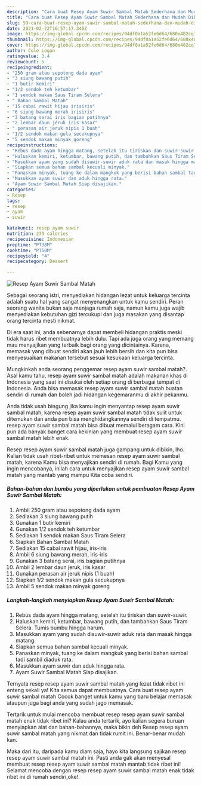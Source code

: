 ```yaml
---
description: "Cara buat Resep Ayam Suwir Sambal Matah Sederhana dan Mudah Dibuat"
title: "Cara buat Resep Ayam Suwir Sambal Matah Sederhana dan Mudah Dibuat"
slug: 59-cara-buat-resep-ayam-suwir-sambal-matah-sederhana-dan-mudah-dibuat
date: 2021-02-22T16:57:17.340Z
image: https://img-global.cpcdn.com/recipes/94df0a1a52fe6d64/680x482cq70/resep-ayam-suwir-sambal-matah-foto-resep-utama.jpg
thumbnail: https://img-global.cpcdn.com/recipes/94df0a1a52fe6d64/680x482cq70/resep-ayam-suwir-sambal-matah-foto-resep-utama.jpg
cover: https://img-global.cpcdn.com/recipes/94df0a1a52fe6d64/680x482cq70/resep-ayam-suwir-sambal-matah-foto-resep-utama.jpg
author: Cole Logan
ratingvalue: 3.4
reviewcount: 5
recipeingredient:
- "250 gram atau sepotong dada ayam"
- "3 siung bawang putih"
- "1 butir kemiri"
- "1/2 sendok teh ketumbar"
- "1 sendok makan Saus Tiram Selera"
- " Bahan Sambal Matah"
- "15 cabai rawit hijau irisiris"
- "6 siung bawang merah irisiris"
- "3 batang serai iris bagian putihnya"
- "2 lembar daun jeruk iris kasar"
- " perasan air jeruk nipis 1 buah"
- "1/2 sendok makan gula secukupnya"
- "5 sendok makan minyak goreng"
recipeinstructions:
- "Rebus dada ayam hingga matang, setelah itu tiriskan dan suwir-suwir."
- "Haluskan kemiri, ketumbar, bawang putih, dan tambahkan Saus Tiram Selera. Tumis bumbu hingga harum."
- "Masukkan ayam yang sudah disuwir-suwir aduk rata dan masak hingga matang."
- "Siapkan semua bahan sambal kecuali minyak."
- "Panaskan minyak, tuang ke dalam mangkuk yang berisi bahan sambal tadi sambil diaduk rata."
- "Masukkan ayam suwir dan aduk hingga rata."
- "Ayam Suwir Sambal Matah Siap disajikan."
categories:
- Resep
tags:
- resep
- ayam
- suwir

katakunci: resep ayam suwir 
nutrition: 279 calories
recipecuisine: Indonesian
preptime: "PT38M"
cooktime: "PT50M"
recipeyield: "4"
recipecategory: Dessert

---
```



![Resep Ayam Suwir Sambal Matah](https://img-global.cpcdn.com/recipes/94df0a1a52fe6d64/680x482cq70/resep-ayam-suwir-sambal-matah-foto-resep-utama.jpg)

Sebagai seorang istri, menyediakan hidangan lezat untuk keluarga tercinta adalah suatu hal yang sangat menyenangkan untuk kamu sendiri. Peran seorang  wanita bukan saja menjaga rumah saja, namun kamu juga wajib menyediakan kebutuhan gizi tercukupi dan juga masakan yang disantap orang tercinta mesti nikmat.

Di era  saat ini, anda sebenarnya dapat membeli hidangan praktis meski tidak harus ribet membuatnya lebih dulu. Tapi ada juga orang yang memang mau menyajikan yang terbaik bagi orang yang dicintainya. Karena, memasak yang dibuat sendiri akan jauh lebih bersih dan kita pun bisa menyesuaikan makanan tersebut sesuai kesukaan keluarga tercinta. 



Mungkinkah anda seorang penggemar resep ayam suwir sambal matah?. Asal kamu tahu, resep ayam suwir sambal matah adalah makanan khas di Indonesia yang saat ini disukai oleh setiap orang di berbagai tempat di Indonesia. Anda bisa memasak resep ayam suwir sambal matah buatan sendiri di rumah dan boleh jadi hidangan kegemaranmu di akhir pekanmu.

Anda tidak usah bingung jika kamu ingin menyantap resep ayam suwir sambal matah, karena resep ayam suwir sambal matah tidak sulit untuk ditemukan dan anda pun bisa menghidangkannya sendiri di tempatmu. resep ayam suwir sambal matah bisa dibuat memalui beragam cara. Kini pun ada banyak banget cara kekinian yang membuat resep ayam suwir sambal matah lebih enak.

Resep resep ayam suwir sambal matah juga gampang untuk dibikin, lho. Kalian tidak usah ribet-ribet untuk memesan resep ayam suwir sambal matah, karena Kamu bisa menyajikan sendiri di rumah. Bagi Kamu yang ingin mencobanya, inilah cara untuk menyajikan resep ayam suwir sambal matah yang mantab yang mampu Kita coba sendiri.

<!--inarticleads1-->

##### Bahan-bahan dan bumbu yang diperlukan untuk pembuatan Resep Ayam Suwir Sambal Matah:

1. Ambil 250 gram atau sepotong dada ayam
1. Sediakan 3 siung bawang putih
1. Gunakan 1 butir kemiri
1. Gunakan 1/2 sendok teh ketumbar
1. Sediakan 1 sendok makan Saus Tiram Selera
1. Siapkan  Bahan Sambal Matah
1. Sediakan 15 cabai rawit hijau, iris-iris
1. Ambil 6 siung bawang merah, iris-iris
1. Gunakan 3 batang serai, iris bagian putihnya
1. Ambil 2 lembar daun jeruk, iris kasar
1. Gunakan  perasan air jeruk nipis (1 buah)
1. Siapkan 1/2 sendok makan gula secukupnya
1. Ambil 5 sendok makan minyak goreng




<!--inarticleads2-->

##### Langkah-langkah menyiapkan Resep Ayam Suwir Sambal Matah:

1. Rebus dada ayam hingga matang, setelah itu tiriskan dan suwir-suwir.
1. Haluskan kemiri, ketumbar, bawang putih, dan tambahkan Saus Tiram Selera. Tumis bumbu hingga harum.
1. Masukkan ayam yang sudah disuwir-suwir aduk rata dan masak hingga matang.
1. Siapkan semua bahan sambal kecuali minyak.
1. Panaskan minyak, tuang ke dalam mangkuk yang berisi bahan sambal tadi sambil diaduk rata.
1. Masukkan ayam suwir dan aduk hingga rata.
1. Ayam Suwir Sambal Matah Siap disajikan.




Ternyata resep resep ayam suwir sambal matah yang lezat tidak ribet ini enteng sekali ya! Kita semua dapat membuatnya. Cara buat resep ayam suwir sambal matah Cocok banget untuk kamu yang baru belajar memasak ataupun juga bagi anda yang sudah jago memasak.

Tertarik untuk mulai mencoba membuat resep resep ayam suwir sambal matah enak tidak ribet ini? Kalau anda tertarik, ayo kalian segera buruan menyiapkan alat dan bahan-bahannya, maka bikin deh Resep resep ayam suwir sambal matah yang nikmat dan tidak rumit ini. Benar-benar mudah kan. 

Maka dari itu, daripada kamu diam saja, hayo kita langsung sajikan resep resep ayam suwir sambal matah ini. Pasti anda gak akan menyesal membuat resep resep ayam suwir sambal matah mantab tidak ribet ini! Selamat mencoba dengan resep resep ayam suwir sambal matah enak tidak ribet ini di rumah sendiri,oke!.

